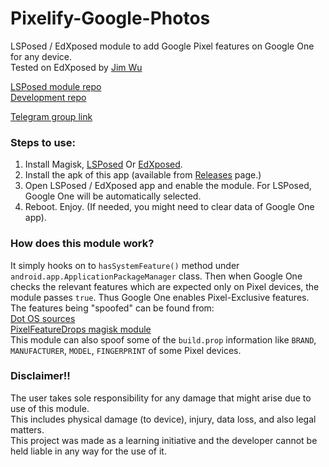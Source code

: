 # Pixelify-Google-Photos
LSPosed / EdXposed module to add Google Pixel features on Google One for any device.  
Tested on EdXposed by [Jim Wu](https://github.com/MlgmXyysd)  

[LSPosed module repo](https://github.com/Xposed-Modules-Repo/balti.xposed.pixelifygooglephotos.git)  
[Development repo](https://github.com/BaltiApps/Pixelify-Google-Photos.git)  

[Telegram group link](https://t.me/pixelifyGooglePhotos)  

### Steps to use:
1. Install Magisk, [LSPosed](https://github.com/LSPosed/LSPosed) Or [EdXposed](https://github.com/ElderDrivers/EdXposed).  
2. Install the apk of this app (available from [Releases](https://github.com/BaltiApps/Pixelify-Google-Photos/releases) page.)  
3. Open LSPosed / EdXposed app and enable the module. For LSPosed, Google One will be automatically selected.  
4. Reboot. Enjoy. (If needed, you might need to clear data of Google One app).  

### How does this module work?
It simply hooks on to `hasSystemFeature()` method under `android.app.ApplicationPackageManager` class. 
Then when Google One checks the relevant features which are expected only on Pixel devices, the module passes `true`. 
Thus Google One enables Pixel-Exclusive features.  
The features being "spoofed" can be found from:  
[Dot OS sources](https://github.com/DotOS/android_vendor_dot/blob/55f1c26bb6dbb1175d96cf538ae113618caf7d06/prebuilt/common/etc/pixel_2016_exclusive.xml)  
[PixelFeatureDrops magisk module](https://github.com/ayush5harma/PixelFeatureDrops/tree/master/system/etc/sysconfig)  
This module can also spoof some of the `build.prop` information like `BRAND`, `MANUFACTURER`, `MODEL`, `FINGERPRINT` of some Pixel devices.  

### Disclaimer!!
The user takes sole responsibility for any damage that might arise due to use of this module.  
This includes physical damage (to device), injury, data loss, and also legal matters.  
This project was made as a learning initiative and the developer cannot be held liable in any way for the use of it.
